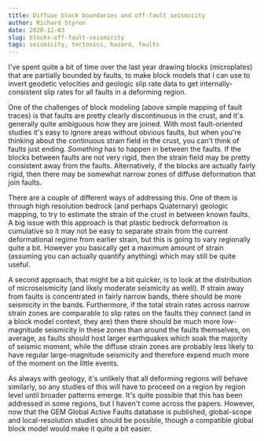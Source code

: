 ```yaml
---
title: Diffuse block boundaries and off-fault seismicity
author: Richard Styron
date: 2020-12-03
slug: blocks-off-fault-seismicity
tags: seismicity, tectonics, hazard, faults
---
```


I've spent quite a bit of time over the last year drawing blocks (microplates) 
that are partially bounded by faults, to make block models that I can use to 
invert geodetic velocities and geologic slip rate data to get 
internally-consistent slip rates for all faults in a deforming region.

One of the challenges of block modeling (above simple mapping of fault traces) 
is that faults are pretty clearly discontinuous in the crust, and it's 
generally quite ambiguous how they are joined. With most fault-oriented studies 
it's easy to ignore areas without obvious faults, but when you're thinking 
about the continuous strain field in the crust, you can't think of faults just 
ending. *Something* has to happen in between the faults. If the blocks between 
faults are not very rigid, then the strain field may be pretty consistent away 
from the faults. Alternatively, if the blocks are actually fairly rigid, then 
there may be somewhat narrow zones of diffuse deformation that join faults.

There are a couple of different ways of addressing this. One of them is through 
high resolution bedrock (and perhaps Quaternary) geologic mapping, to try to 
estimate the strain of the crust in between known faults. A big issue with this 
approach is that plastic bedrock deformation is cumulative so it may not be 
easy to separate strain from the current deformational regime from earlier 
strain, but this is going to vary regionally quite a bit. However you basically 
get a maximum amount of strain (assuming you can actually quantify anything) 
which may still be quite useful.

A second approach, that might be a bit quicker, is to look at the distribution 
of microseismicity (and likely moderate seismicity as well). If strain away 
from faults is concentrated in fairly narrow bands, there should be more 
seismicity in the bands. Furthermore, if the total strain rates across narrow 
strain zones are comparable to slip rates on the faults they connect (and in a 
block model context, they are) then there should be much more low-magnitude 
seismicity in these zones than around the faults themselves, on average, as 
faults should host larger earthquakes which soak the majority of seismic 
moment, while the diffuse strain zones are probably less likely to have regular 
large-magnitude seismicity and therefore expend much more of the moment on the 
little events.

As always with geology, it's unlikely that all deforming regions will behave 
similarly, so any studies of this will have to proceed on a region by region 
level until broader patterns emerge. It's quite possible that this has been 
addressed in some regions, but I haven't come across the papers. However, now 
that the GEM Global Active Faults database is published, global-scope and 
local-resolution studies should be possible, though a compatible global block 
model would make it quite a bit easier.
